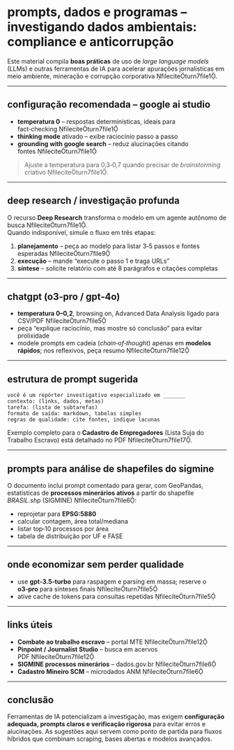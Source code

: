 # prompts, dados e programas – investigando dados ambientais: compliance e anticorrupção

Este material compila **boas práticas** de uso de *large language models* (LLMs) e outras ferramentas de IA para acelerar apurações jornalísticas em meio ambiente, mineração e corrupção corporativa fileciteturn7file1.

---

## configuração recomendada – google ai studio

* **temperatura 0** – respostas determinísticas, ideais para fact‑checking fileciteturn7file1  
* **thinking mode** ativado – exibe raciocínio passo a passo  
* **grounding with google search** – reduz alucinações citando fontes fileciteturn7file1

> Ajuste a temperatura para 0,3‑0,7 quando precisar de *brainstorming* criativo fileciteturn7file1.

---

## deep research / investigação profunda

O recurso **Deep Research** transforma o modelo em um agente autônomo de busca fileciteturn7file1.  
Quando indisponível, simule o fluxo em três etapas:

1. **planejamento** – peça ao modelo para listar 3‑5 passos e fontes esperadas fileciteturn7file9  
2. **execução** – mande “execute o passo 1 e traga URLs”  
3. **síntese** – solicite relatório com até 8 parágrafos e citações completas

---

## chatgpt (o3‑pro / gpt‑4o)

* **temperatura 0–0,2**, browsing on, Advanced Data Analysis ligado para CSV/PDF fileciteturn7file5  
* peça “explique raciocínio, mas mostre só conclusão” para evitar prolixidade  
* modele prompts em cadeia (*chain‑of‑thought*) apenas em **modelos rápidos**; nos reflexivos, peça resumo fileciteturn7file12

---

## estrutura de prompt sugerida

```text
você é um repórter investigativo especializado em _______
contexto: (links, dados, metas)
tarefa: (lista de subtarefas)
formato de saída: markdown, tabelas simples
regras de qualidade: cite fontes, indique lacunas
```

Exemplo completo para o **Cadastro de Empregadores** (Lista Suja do Trabalho Escravo) está detalhado no PDF fileciteturn7file17.

---

## prompts para análise de shapefiles do sigmine

O documento inclui prompt comentado para gerar, com GeoPandas, estatísticas de **processos minerários ativos** a partir do shapefile *BRASIL.shp* (SIGMINE) fileciteturn7file6:

* reprojetar para **EPSG:5880**  
* calcular contagem, área total/mediana  
* listar top‑10 processos por área  
* tabela de distribuição por UF e FASE

---

## onde economizar sem perder qualidade

* use **gpt‑3.5‑turbo** para raspagem e parsing em massa; reserve o **o3‑pro** para sínteses finais fileciteturn7file5  
* ative cache de tokens para consultas repetidas fileciteturn7file5

---

## links úteis

* **Combate ao trabalho escravo** – portal MTE fileciteturn7file12  
* **Pinpoint / Journalist Studio** – busca em acervos PDF fileciteturn7file12  
* **SIGMINE processos minerários** – dados.gov.br fileciteturn7file6  
* **Cadastro Mineiro SCM** – microdados ANM fileciteturn7file6  

---

## conclusão

Ferramentas de IA potencializam a investigação, mas exigem **configuração adequada, prompts claros e verificação rigorosa** para evitar erros e alucinações. As sugestões aqui servem como ponto de partida para fluxos híbridos que combinam scraping, bases abertas e modelos avançados.
